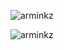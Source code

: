 <p align="left"> <img src="https://komarev.com/ghpvc/?username=arminkz" alt="arminkz" /> </p>

<img align="center" src="https://github-readme-stats.vercel.app/api?username=arminkz&show_icons=true" alt="arminkz" />
